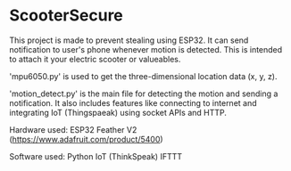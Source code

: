 # ScooterSecure

This project is made to prevent stealing using ESP32. It can send notification to user's phone whenever motion is detected. This is intended to attach it your electric scooter or valueables.

'mpu6050.py' is used to get the three-dimensional location data (x, y, z).

'motion_detect.py' is the main file for detecting the motion and sending a notification. It also includes features like connecting to internet and integrating IoT (Thingspaeak) using socket APIs and HTTP.

Hardware used:
  ESP32 Feather V2 (https://www.adafruit.com/product/5400)

Software used:
  Python
  IoT (ThinkSpeak)
  IFTTT
